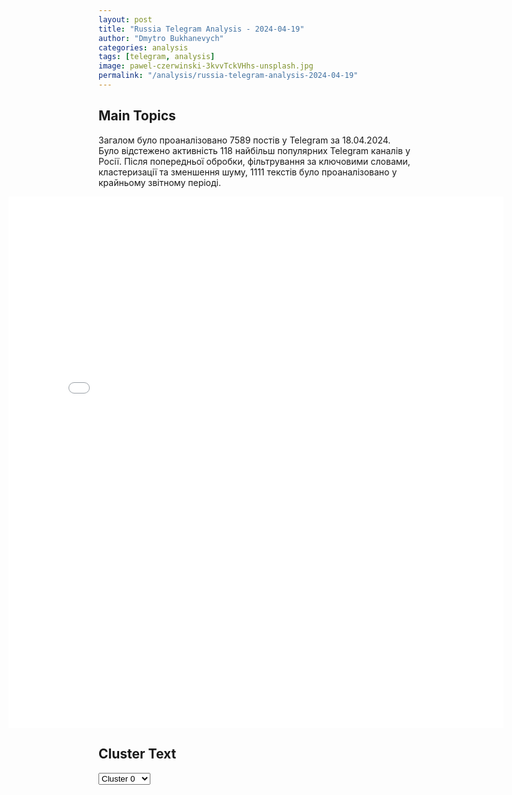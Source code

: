 ```yaml
---
layout: post
title: "Russia Telegram Analysis - 2024-04-19"
author: "Dmytro Bukhanevych"
categories: analysis
tags: [telegram, analysis]
image: pawel-czerwinski-3kvvTckVHhs-unsplash.jpg
permalink: "/analysis/russia-telegram-analysis-2024-04-19"
---
```


<style>
    /* Adjusting iframe-container styles */
    .wide-iframe-container {
        width: calc(100% + 30vw);  /* Extending the width */
        margin-left: -15vw;       /* Negative margin to push to the left */
        overflow: hidden;         /* In case the iframe content spills over */
    }

    .wide-iframe-container iframe {
        width: 100%;  /* Making the iframe take the full width of its container */
        border: none; /* Removing any borders from the iframe */
    }

    /* Toggle mechanism */
    .hidden {
        display: none;
    }
    
    .show-content-target:checked + .show-content {
        display: block;
    }
</style>

<h2>Main Topics</h2>
<p>Загалом було проаналізовано 7589 постів у Telegram за 18.04.2024. Було відстежено активність 118 найбільш популярних Telegram каналів у Росії. Після попередньої обробки, фільтрування за ключовими словами, кластеризації та зменшення шуму, 1111 текстів було проаналізовано у крайньому звітному періоді.</p>
<!-- Embedding Main Plotly Visualization -->
<div class="wide-iframe-container">
    <iframe src="{{site.baseurl}}/visualizations/2024-04-19/fig_topics_time.html" height="850"></iframe>
</div>


<h2>Cluster Text</h2>

<!-- Dropdown to select a cluster -->
<select id="clusterSelector" onchange="displayClusterText()">
<option value="0">Cluster 0</option><option value="1">Cluster 1</option><option value="2">Cluster 2</option><option value="3">Cluster 3</option><option value="4">Cluster 4</option><option value="5">Cluster 5</option><option value="6">Cluster 6</option><option value="7">Cluster 7</option><option value="8">Cluster 8</option><option value="9">Cluster 9</option><option value="10">Cluster 10</option><option value="11">Cluster 11</option><option value="12">Cluster 12</option><option value="13">Cluster 13</option><option value="14">Cluster 14</option>
</select>

<!-- Display area for the selected cluster's text -->
<div id="clusterTextDisplay" class="hidden"></div>

<script type="text/javascript">
    var clusterDetails = {"0": "<b>Total Posts:</b> 29<br><b>Date:</b> 2024-04-18 13:52:17+00:00<br><b>Author:</b> rt_russian<br><b>Link:</b> https://t.me/s/rt_russian/197845<br><b>Subscribers:</b> 922841<br><b>Text:</b> \u0422\u0435\u043a\u0441\u0442: \u0410\u0440\u0433\u0435\u043d\u0442\u0438\u043d\u0430 \u043f\u043e\u0434\u0430\u043b\u0430 \u0437\u0430\u044f\u0432\u043a\u0443 \u043d\u0430 \u043f\u0440\u0438\u0441\u043e\u0435\u0434\u0438\u043d\u0435\u043d\u0438\u0435 \u043a \u041d\u0410\u0422\u041e \u0432 \u043a\u0430\u0447\u0435\u0441\u0442\u0432\u0435 \u0433\u043b\u043e\u0431\u0430\u043b\u044c\u043d\u043e\u0433\u043e \u043f\u0430\u0440\u0442\u043d\u0451\u0440\u0430, \u0441\u043e\u043e\u0431\u0449\u0438\u043b \u0433\u043b\u0430\u0432\u0430 \u041c\u0438\u043d\u043e\u0431\u043e\u0440\u043e\u043d\u044b \u041b\u0443\u0438\u0441 \u041f\u0435\u0442\u0440\u0438.\ud83d\udfe9 RT \u043d\u0430 \u0440\u0443\u0441\u0441\u043a\u043e\u043c. \u041f\u043e\u0434\u043f\u0438\u0448\u0438\u0441\u044c", "1": "<b>Total Posts:</b> 43<br><b>Date:</b> 2024-04-18 14:19:22+00:00<br><b>Author:</b> wargonzo<br><b>Link:</b> https://t.me/s/wargonzo/19436<br><b>Subscribers:</b> 1072442<br><b>Text:</b> \u0422\u0435\u043a\u0441\u0442: \u042d\u0441\u0442\u043e\u043d\u0438\u044f \u0443\u0433\u0440\u043e\u0436\u0430\u0435\u0442 \u0443\u0434\u0430\u0440\u0430\u043c\u0438 \u043f\u043e \u0442\u0435\u0440\u0440\u0438\u0442\u043e\u0440\u0438\u0438 \u0420\u043e\u0441\u0441\u0438\u0438\u041f\u043e \u0437\u0430\u044f\u0432\u043b\u0435\u043d\u0438\u044e \u043a\u043e\u043c\u0430\u043d\u0434\u0443\u044e\u0449\u0435\u0433\u043e \u044d\u0441\u0442\u043e\u043d\u0441\u043a\u043e\u0439 \u0430\u0440\u043c\u0438\u0438: \u00ab\u0420\u043e\u0441\u0441\u0438\u044f \u0442\u043e\u0447\u043d\u043e \u0433\u043e\u0442\u043e\u0432\u0438\u0442\u0441\u044f \u043a \u0432\u043e\u0439\u043d\u0435\u00bb. \u042d\u0442\u043e\u0442 \u0432\u044b\u0432\u043e\u0434 \u043e\u043d \u0441\u0434\u0435\u043b\u0430\u043b \u044f\u043a\u043e\u0431\u044b \u0443\u0432\u0438\u0434\u0435\u0432 \u043f\u043b\u0430\u043d\u044b \u041d\u0410\u0422\u041e. \u0421\u0438\u043b\u044b \u0440\u0435\u0441\u043f\u0443\u0431\u043b\u0438\u043a\u0438 \u00ab\u0440\u0430\u0437\u043d\u0435\u0441\u0443\u0442 \u0438\u043d\u0444\u0440\u0430\u0441\u0442\u0440\u0443\u043a\u0442\u0443\u0440\u0443 \u0432 \u0418\u0432\u0430\u043d\u0433\u043e\u0440\u043e\u0434\u0435, \u041f\u0435\u0447\u043e\u0440\u0430\u0445 \u0438 \u0434\u0440\u0443\u0433\u0438\u0445 \u043c\u0435\u0441\u0442\u0430\u0445\u00bb.\u041a\u0430\u043a\u0438\u043c \u043e\u0431\u0440\u0430\u0437\u043e\u043c \u043d\u0430\u043f\u0430\u0434\u0435\u043d\u0438\u0435 \u0420\u043e\u0441\u0441\u0438\u0438 \u043e\u043a\u0430\u0437\u0430\u043b\u043e\u0441\u044c \u0432 \u043d\u0430\u0442\u043e\u0432\u0441\u043a\u0438\u0445 \u043f\u043b\u0430\u043d\u0430\u0445 \u043d\u0435 \u0443\u0442\u043e\u0447\u043d\u044f\u0435\u0442\u0441\u044f. \u041d\u0430 \u043f\u0440\u0438\u0431\u0430\u043b\u0442\u0438\u0439\u0441\u043a\u0438\u0435 \u0440\u0435\u0441\u043f\u0443\u0431\u043b\u0438\u043a\u0438 \u0432\u043e\u0437\u043b\u043e\u0436\u0435\u043d\u0430 \u043c\u0438\u0441\u0441\u0438\u044f \u0431\u044b\u0442\u044c \u043f\u043e\u0441\u0442\u043e\u044f\u043d\u043d\u044b\u043c \u0440\u0430\u0437\u0434\u0440\u0430\u0436\u0438\u0442\u0435\u043b\u0435\u043c \u0438 \u043f\u0440\u043e\u0432\u043e\u043a\u0430\u0442\u043e\u0440\u043e\u043c \u043d\u0430\u0448\u0435\u0439 \u0441\u0442\u0440\u0430\u043d\u044b. \u0414\u0438\u043f\u043b\u043e\u043c\u0430\u0442\u0438\u0447\u0435\u0441\u043a\u0438\u0435 \u0441\u043a\u0430\u043d\u0434\u0430\u043b\u044b, \u0440\u0435\u043f\u0440\u0435\u0441\u0441\u0438\u0438 \u043f\u0440\u043e\u0442\u0438\u0432 \u044d\u0442\u043d\u0438\u0447\u0435\u0441\u043a\u0438\u0445 \u0440\u0443\u0441\u0441\u043a\u0438\u0445, \u043f\u043e\u043c\u043e\u0449\u044c \u0443\u043a\u0440\u0430\u0438\u043d\u0441\u043a\u0438\u043c \u043d\u0435\u043e\u043d\u0430\u0446\u0438\u0441\u0442\u0430\u043c, \u043f\u043e\u0441\u0442\u043e\u044f\u043d\u043d\u043e\u0435 \u0433\u043b\u0443\u043c\u043b\u0435\u043d\u0438\u0435 \u0438 \u043a\u043b\u0435\u0432\u0435\u0442\u0430 \u0441\u0442\u0430\u043b\u0438 \u043e\u0441\u043d\u043e\u0432\u043e\u0439 \u043d\u0430\u0446\u0438\u043e\u043d\u0430\u043b\u044c\u043d\u043e\u0439 \u043f\u043e\u043b\u0438\u0442\u0438\u043a\u0438 \u0433\u043e\u0441\u0443\u0434\u0430\u0440\u0441\u0442\u0432, \u0438\u0437 \u043a\u043e\u0442\u043e\u0440\u044b\u0445 \u0437\u0430 \u0433\u043e\u0434\u044b \u043d\u0435\u0437\u0430\u0432\u0438\u0441\u0438\u043c\u043e\u0441\u0442\u0438 \u0441\u0431\u0435\u0436\u0430\u043b\u043e \u0431\u043e\u043b\u0435\u0435 \u043f\u043e\u043b\u043e\u0432\u0438\u043d\u044b \u043d\u0430\u0441\u0435\u043b\u0435\u043d\u0438\u044f.@wargonzo *\u043d\u0430\u0448 \u043f\u0440\u043e\u0435\u043a\u0442 \u0441\u0443\u0449\u0435\u0441\u0442\u0432\u0443\u0435\u0442 \u043d\u0430 \u0441\u0440\u0435\u0434\u0441\u0442\u0432\u0430 \u043f\u043e\u0434\u043f\u0438\u0441\u0447\u0438\u043a\u043e\u0432, \u043a\u0430\u0440\u0442\u0430 \u0434\u043b\u044f \u043f\u043e\u043c\u043e\u0449\u04384276 3801 4149 1378", "2": "<b>Total Posts:</b> 28<br><b>Date:</b> 2024-04-18 05:22:08+00:00<br><b>Author:</b> rt_russian<br><b>Link:</b> https://t.me/s/rt_russian/197797<br><b>Subscribers:</b> 922841<br><b>Text:</b> \u0422\u0435\u043a\u0441\u0442: \u0426\u0435\u043d\u0442\u0440\u043e\u0431\u0430\u043d\u043a \u0415\u0421 \u043e\u0441\u0443\u0434\u0438\u043b \u0438\u0434\u0435\u044e \u0421\u0428\u0410 \u043f\u0435\u0440\u0435\u0434\u0430\u0442\u044c \u0437\u0430\u043c\u043e\u0440\u043e\u0436\u0435\u043d\u043d\u044b\u0435 \u0440\u043e\u0441\u0441\u0438\u0439\u0441\u043a\u0438\u0435 \u0430\u043a\u0442\u0438\u0432\u044b \u0412\u0421\u0423, \u043f\u0438\u0448\u0435\u0442 Financial Times.\u041f\u0440\u0435\u0437\u0438\u0434\u0435\u043d\u0442 \u043e\u0440\u0433\u0430\u043d\u0438\u0437\u0430\u0446\u0438\u0438 \u041a\u0440\u0438\u0441\u0442\u0438\u043d \u041b\u0430\u0433\u0430\u0440\u0434 \u043f\u0440\u0435\u0434\u0443\u043f\u0440\u0435\u0434\u0438\u043b\u0430: \u044d\u0442\u0438 \u0434\u0435\u0439\u0441\u0442\u0432\u0438\u044f \u043c\u043e\u0433\u0443\u0442 \u043d\u0430\u0440\u0443\u0448\u0438\u0442\u044c \u043c\u0435\u0436\u0434\u0443\u043d\u0430\u0440\u043e\u0434\u043d\u044b\u0439 \u043f\u0440\u0430\u0432\u043e\u0432\u043e\u0439 \u043f\u043e\u0440\u044f\u0434\u043e\u043a, \u0430 \u0421\u0428\u0410 \u0445\u043e\u0442\u0435\u043b\u043e\u0441\u044c \u0431\u044b, \u0447\u0442\u043e\u0431\u044b \u0420\u043e\u0441\u0441\u0438\u044f \u0435\u0433\u043e \u0443\u0432\u0430\u0436\u0430\u043b\u0430.\u0420\u0430\u043d\u0435\u0435 \u041f\u0430\u0440\u043b\u0430\u043c\u0435\u043d\u0442\u0441\u043a\u0430\u044f \u0430\u0441\u0441\u0430\u043c\u0431\u043b\u0435\u044f \u0421\u043e\u0432\u0435\u0442\u0430 \u0415\u0432\u0440\u043e\u043f\u044b \u0435\u0434\u0438\u043d\u043e\u0433\u043b\u0430\u0441\u043d\u043e \u043f\u0440\u0438\u043d\u044f\u043b\u0430 \u0440\u0435\u0437\u043e\u043b\u044e\u0446\u0438\u044e \u043e \u043f\u0435\u0440\u0435\u0432\u043e\u0434\u0435 \u0437\u0430\u043c\u043e\u0440\u043e\u0436\u0435\u043d\u043d\u044b\u0445 \u0440\u043e\u0441\u0441\u0438\u0439\u0441\u043a\u0438\u0445 \u0430\u043a\u0442\u0438\u0432\u043e\u0432 \u0432 \u0444\u043e\u043d\u0434 \u0432\u043e\u0441\u0441\u0442\u0430\u043d\u043e\u0432\u043b\u0435\u043d\u0438\u044f \u0423\u043a\u0440\u0430\u0438\u043d\u044b.\ud83d\udfe9 RT \u043d\u0430 \u0440\u0443\u0441\u0441\u043a\u043e\u043c. \u041f\u043e\u0434\u043f\u0438\u0448\u0438\u0441\u044c", "3": "<b>Total Posts:</b> 54<br><b>Date:</b> 2024-04-18 05:12:59+00:00<br><b>Author:</b> ostashkonews<br><b>Link:</b> https://t.me/s/OstashkoNews/130880<br><b>Subscribers:</b> 384919<br><b>Text:</b> \u0422\u0435\u043a\u0441\u0442: \ud83d\udc54 \u0411\u0430\u0439\u0434\u0435\u043d \u0437\u0430\u043f\u0440\u0435\u0442\u0438\u043b \u0418\u0437\u0440\u0430\u0438\u043b\u044e \u0430\u0442\u0430\u043a\u043e\u0432\u0430\u0442\u044c \u0418\u0437\u0440\u0430\u0438\u043b\u044c\ud83d\udcdd \u00ab\u042f \u044f\u0441\u043d\u043e \u0434\u0430\u043b \u043f\u043e\u043d\u044f\u0442\u044c \u0438\u0437\u0440\u0430\u0438\u043b\u044c\u0442\u044f\u043d\u0430\u043c \u2013 \u043d\u0435 \u043d\u0430\u0441\u0442\u0443\u043f\u0430\u0439\u0442\u0435 \u043d\u0430 \u0425\u0430\u0439\u0444\u0443\u00bb, \u2013 \u0441\u043a\u0430\u0437\u0430\u043b \u0430\u043c\u0435\u0440\u0438\u043a\u0430\u043d\u0441\u043a\u0438\u0439 \u043f\u0440\u0435\u0437\u0438\u0434\u0435\u043d\u0442.\ud83c\uddf7\ud83c\uddfa \u041d\u0430 \u0432\u044b\u0441\u0442\u0443\u043f\u043b\u0435\u043d\u0438\u0435 \u0411\u0430\u0439\u0434\u0435\u043d\u0430 \u043e\u0442\u0440\u0435\u0430\u0433\u0438\u0440\u043e\u0432\u0430\u043b\u0438 \u0432 \u0440\u043e\u0441\u0441\u0438\u0439\u0441\u043a\u043e\u043c \u041c\u0418\u0414.\ud83d\udcdd \u00ab\u0415\u043c\u0443 \u043e\u0441\u0442\u0430\u043b\u043e\u0441\u044c \u0442\u043e\u043b\u044c\u043a\u043e \u0441\u0430\u043c\u043e\u043c\u0443 \u0441\u0435\u0431\u0435 \u0437\u0430\u043f\u0440\u0435\u0442\u0438\u0442\u044c \u0432 \u0432\u044b\u0431\u043e\u0440\u0430\u0445 \u0443\u0447\u0430\u0441\u0442\u0432\u043e\u0432\u0430\u0442\u044c. \u0411\u044b\u043b\u043e \u0431\u044b \u0441\u043c\u0435\u0448\u043d\u043e, \u0435\u0441\u043b\u0438 \u0431\u044b \u044d\u0442\u043e\u0442 \u0447\u0435\u043b\u043e\u0432\u0435\u043a \u043d\u0435 \u043d\u0430\u043f\u0440\u0430\u0432\u043b\u044f\u043b  \u043c\u0438\u043b\u043b\u0438\u0430\u0440\u0434\u044b \u0434\u043e\u043b\u043b\u0430\u0440\u043e\u0432  \u0438 \u043a\u043e\u043b\u043e\u0441\u0441\u0430\u043b\u044c\u043d\u044b\u0435 \u043e\u0431\u044a\u0435\u043c\u044b \u0432\u043e\u043e\u0440\u0443\u0436\u0435\u043d\u0438\u0439 \u043d\u0430 \u0432\u043e\u0439\u043d\u044b \u043f\u043e \u0432\u0441\u0435\u043c\u0443 \u043c\u0438\u0440\u0443\u00bb, \u2013 \u043d\u0430\u043f\u0438\u0441\u0430\u043b\u0430 \u043e\u0444\u0438\u0446\u0438\u0430\u043b\u044c\u043d\u044b\u0439 \u043f\u0440\u0435\u0434\u0441\u0442\u0430\u0432\u0438\u0442\u0435\u043b\u044c \u041c\u0418\u0414 \u0420\u0424 \u041c\u0430\u0440\u0438\u044f \u0417\u0430\u0445\u0430\u0440\u043e\u0432\u0430 \u0432 \u0442\u0433-\u043a\u0430\u043d\u0430\u043b\u0435.\u041e\u0441\u0442\u0430\u0448\u043a\u043e! \u0412\u0430\u0436\u043d\u043e\u0435 - \u043f\u043e\u0434\u043f\u0438\u0448\u0438\u0441\u044c", "4": "<b>Total Posts:</b> 306<br><b>Date:</b> 2024-04-18 19:16:31+00:00<br><b>Author:</b> ukraina_ru<br><b>Link:</b> https://t.me/s/ukraina_ru/196913<br><b>Subscribers:</b> 406753<br><b>Text:</b> \u0422\u0435\u043a\u0441\u0442: \ud83c\uddf7\ud83c\uddfa \u0422\u0438\u0445\u0438\u0435 \u043f\u043e\u0434\u0432\u0438\u0433\u0438 \u0421\u0435\u0433\u043e\u0434\u043d\u044f \u043e\u0447\u0435\u043d\u044c \u0431\u0443\u0434\u043d\u0438\u0447\u043d\u043e, \u043a\u0430\u043a-\u0442\u043e \u0432 \u0440\u0430\u0431\u043e\u0447\u0435\u043c \u043f\u043e\u0440\u044f\u0434\u043a\u0435 \u043f\u0440\u043e\u0448\u043b\u0430 \u0438\u043d\u0444\u043e\u0440\u043c\u0430\u0446\u0438\u044f \u043e \u0442\u043e\u043c, \u0447\u0442\u043e \u0447\u0430\u0441\u0442\u0438 \u041f\u0412\u041e \u0410\u0440\u043c\u0438\u0438 \u0420\u043e\u0441\u0441\u0438\u0438 \u043e\u0442\u0440\u0430\u0437\u0438\u043b\u0438 \u043a\u043e\u043c\u0431\u0438\u043d\u0438\u0440\u043e\u0432\u0430\u043d\u043d\u044b\u0439 \u0443\u0434\u0430\u0440 \u043f\u043e \u0411\u0435\u043b\u0433\u043e\u0440\u043e\u0434\u0443, \u043f\u0438\u0448\u0435\u0442 \u0415\u0432\u0433\u0435\u043d\u0438\u0439 \u041f\u043e\u0434\u0434\u0443\u0431\u043d\u044b\u0439.\"\u041f\u0440\u043e\u0442\u0438\u0432\u043d\u0438\u043a \u0434\u0432\u0430\u0436\u0434\u044b \u0430\u0442\u0430\u043a\u043e\u0432\u0430\u043b \u0430\u0434\u043c\u0438\u043d\u0438\u0441\u0442\u0440\u0430\u0442\u0438\u0432\u043d\u044b\u0439 \u0446\u0435\u043d\u0442\u0440 \u0411\u0435\u043b\u043e\u0433\u043e\u0440\u044c\u044f. \u0410\u0442\u0430\u043a\u0430 \u0431\u044b\u043b\u0430 \u043a\u043e\u043c\u0431\u0438\u043d\u0438\u0440\u043e\u0432\u0430\u043d\u043d\u043e\u0439 \u0441 \u043f\u0440\u0438\u043c\u0435\u043d\u0435\u043d\u0438\u0435\u043c \u041e\u0422\u041a\u0420, \u0440\u0435\u0430\u043a\u0442\u0438\u0432\u043d\u044b\u0445 \u0441\u0438\u0441\u0442\u0435\u043c \u0437\u0430\u043b\u043f\u043e\u0432\u043e\u0433\u043e \u043e\u0433\u043d\u044f, \u0431\u0435\u0441\u043f\u0438\u043b\u043e\u0442\u043d\u043e\u0439 \u0430\u0432\u0438\u0430\u0446\u0438\u0438 \u0438 \u043c\u0430\u043b\u043e\u0440\u0430\u0437\u043c\u0435\u0440\u043d\u044b\u0445 \u0432\u043e\u0437\u0434\u0443\u0448\u043d\u044b\u0445 \u0448\u0430\u0440\u043e\u0432, \u043d\u0435\u0441\u0443\u0449\u0438\u0445 \u0432\u0437\u0440\u044b\u0432\u0447\u0430\u0442\u043a\u0443. \u0420\u0430\u0441\u0447\u0451\u0442\u044b \u041f\u0412\u041e \u0443\u043d\u0438\u0447\u0442\u043e\u0436\u0438\u043b\u0438 \u0432\u0441\u0435 \u0446\u0435\u043b\u0438 \u043d\u0430 \u043f\u043e\u0434\u043b\u0451\u0442\u0435 \u043a \u0411\u0435\u043b\u0433\u043e\u0440\u043e\u0434\u0443, \u0430 \u0438\u043c\u0435\u043d\u043d\u043e: \u0434\u0432\u0435 \u0440\u0430\u043a\u0435\u0442\u044b \"\u0422\u043e\u0447\u043a\u0430-\u0423\", 19 \u0441\u043d\u0430\u0440\u044f\u0434\u043e\u0432 \u0420\u0421\u0417\u041e \u00ab\u0412\u0430\u043c\u043f\u0438\u0440\u00bb \u0447\u0435\u0448\u0441\u043a\u043e\u0433\u043e \u043f\u0440\u043e\u0438\u0437\u0432\u043e\u0434\u0441\u0442\u0432\u0430, 16 \u0411\u041f\u041b\u0410 \u0438 2 \u043c\u0430\u043b\u043e\u0440\u0430\u0437\u043c\u0435\u0440\u043d\u044b\u0445 \u0432\u043e\u0437\u0434\u0443\u0448\u043d\u044b\u0445 \u0448\u0430\u0440\u0430. \u0412\u043e\u0442 \u0432\u0441\u0435 \u044d\u0442\u0438 \u0446\u0438\u0444\u0440\u044b \u043c\u043e\u0436\u043d\u043e \u043f\u0435\u0440\u0435\u0432\u0435\u0441\u0442\u0438 \u0441 \u0431\u044e\u0440\u043e\u043a\u0440\u0430\u0442\u0438\u0447\u0435\u0441\u043a\u043e\u0433\u043e \u043d\u0430 \u0447\u0435\u043b\u043e\u0432\u0435\u0447\u0435\u0441\u043a\u0438\u0439 \u044f\u0437\u044b\u043a \u043e\u0434\u043d\u043e\u0439 \u0444\u0440\u0430\u0437\u043e\u0439: \u0431\u043e\u0439\u0446\u044b \u0438 \u043a\u043e\u043c\u0430\u043d\u0434\u0438\u0440\u044b \u0440\u0430\u0441\u0447\u0435\u0442\u043e\u0432 \u041f\u0412\u041e \u0441\u043f\u0430\u0441\u043b\u0438 \u043c\u043d\u043e\u0433\u043e \u043b\u044e\u0434\u0435\u0439. \u041e\u0447\u0435\u043d\u044c \u043c\u043d\u043e\u0433\u043e. \u0421\u0431\u0438\u0442\u044b\u0435 \u0431\u043e\u0435\u043f\u0440\u0438\u043f\u0430\u0441\u044b \u043c\u043e\u0433\u043b\u0438 \u043d\u0430\u0434\u0435\u043b\u0430\u0442\u044c \u0441\u0442\u043e\u043b\u044c\u043a\u043e \u0433\u043e\u0440\u044f, \u0447\u0442\u043e \u0438 \u043f\u0440\u0435\u0434\u0441\u0442\u0430\u0432\u0438\u0442\u044c \u0441\u0442\u0440\u0430\u0448\u043d\u043e. \u0410 \u043c\u044b \u0438 \u044f \u0432 \u0447\u0430\u0441\u0442\u043d\u043e\u0441\u0442\u0438, \u043a\u0430\u043a-\u0442\u043e \u0431\u0443\u0434\u043d\u0438\u0447\u043d\u043e, \u0441\u0443\u0445\u043e \u043e\u0431 \u044d\u0442\u043e\u043c, \u043c\u043e\u043b, \u0441\u0431\u0438\u043b\u0438 \u0438 \u0441\u0431\u0438\u043b\u0438. \u0422\u0438\u0445\u0438\u0435 \u043f\u043e\u0434\u0432\u0438\u0433\u0438 \u043f\u0440\u043e\u0438\u0441\u0445\u043e\u0434\u044f\u0442 \u043d\u0430 \u0444\u0440\u043e\u043d\u0442\u0435 \u043a\u0430\u0436\u0434\u044b\u0439 \u0434\u0435\u043d\u044c \u0438 \u043d\u0435\u043b\u044c\u0437\u044f \u0438\u0445 \u043f\u0440\u0435\u0432\u0440\u0430\u0449\u0430\u0442\u044c \u0432 \u0440\u0443\u0442\u0438\u043d\u0443. \u0410 \u043e\u0441\u043e\u0431\u0435\u043d\u043d\u043e \u0442\u0435 \u043f\u043e\u0434\u0432\u0438\u0433\u0438, \u043a\u043e\u0442\u043e\u0440\u044b\u0435 \u0441\u043f\u0430\u0441\u0430\u044e\u0442 \u0436\u0438\u0437\u043d\u0438 \u0436\u0435\u043d\u0449\u0438\u043d \u0438 \u0434\u0435\u0442\u0435\u0439. \u041c\u043e\u0438 \u0437\u0435\u043c\u043b\u044f\u043a\u0438, \u043a\u0442\u043e \u0432\u0435\u0440\u0443\u044e\u0449\u0438\u0439, \u043d\u0435 \u043f\u043e\u043b\u0435\u043d\u0438\u0442\u0435\u0441\u044c, \u0441\u0445\u043e\u0434\u0438\u0442\u0435 \u0432 \u0445\u0440\u0430\u043c, \u043f\u043e\u043c\u043e\u043b\u0438\u0442\u044c\u0441\u044f \u0437\u0430 \u0432\u043e\u0438\u043d\u043e\u0432, \u043a\u043e\u0442\u043e\u0440\u044b\u0435 \u0432\u0430\u0441 \u0437\u0430\u0449\u0438\u0449\u0430\u044e\u0442, \u043a\u0440\u0443\u0433\u043b\u043e\u0441\u0443\u0442\u043e\u0447\u043d\u043e \u0438 \u0431\u0435\u0437 \u043f\u0435\u0440\u0435\u0440\u044b\u0432\u043e\u0432 \u043d\u0430 \u043f\u043b\u043e\u0445\u043e\u0435 \u043d\u0430\u0441\u0442\u0440\u043e\u0435\u043d\u0438\u0435. \u0412 \u0441\u0438\u0442\u0443\u0430\u0446\u0438\u0438, \u043a\u043e\u0433\u0434\u0430 \u0432\u043e\u0439\u043d\u0430 \u0431\u044b\u043b\u0430 \u043d\u0435\u0438\u0437\u0431\u0435\u0436\u043d\u043e\u0439, \u043a\u043e\u0433\u0434\u0430 \u043f\u0440\u043e\u0442\u0438\u0432\u043d\u0438\u043a, \u0438 \u044f \u0441\u0435\u0439\u0447\u0430\u0441 \u043d\u0435 \u0442\u043e\u043b\u044c\u043a\u043e \u0438 \u043d\u0435 \u0441\u0442\u043e\u043b\u044c\u043a\u043e \u043e \u043a\u0438\u0435\u0432\u0441\u043a\u0438\u0445 \u0431\u043e\u0435\u0432\u0438\u043a\u0430\u0445, \u0430 \u043e\u0431\u043e \u0432\u0441\u0435\u043c \u0417\u0430\u043f\u0430\u0434\u0435, \u043f\u043b\u0430\u043d\u0438\u0440\u043e\u0432\u0430\u043b \u043d\u0430\u0441 \u0438\u0437\u0432\u0435\u0441\u0442\u0438, \u0433\u043e\u0442\u043e\u0432\u0438\u043b \u0438\u0437 \u0423\u043a\u0440\u0430\u0438\u043d\u044b \u043f\u043b\u0430\u0446\u0434\u0430\u0440\u043c \u0434\u043b\u044f \u0430\u0442\u0430\u043a \u043d\u0430 \u0420\u043e\u0441\u0441\u0438\u044e, \u043d\u0443\u0436\u043d\u043e \u0446\u0435\u043d\u0438\u0442\u044c, \u043e\u0447\u0435\u043d\u044c \u0446\u0435\u043d\u0438\u0442\u044c \u0440\u0430\u0442\u043d\u044b\u0439 \u0442\u0440\u0443\u0434. \u0421\u0438\u0441\u0442\u0435\u043c\u043d\u044b\u0439, \u0441\u043e\u0441\u0440\u0435\u0434\u043e\u0442\u043e\u0447\u0435\u043d\u043d\u044b\u0439, \u0436\u0435\u0440\u0442\u0432\u0435\u043d\u043d\u044b\u0439. \u0412\u043e\u0442 \u0435\u0449\u0435 \u0438\u0437 \u00ab\u0431\u0443\u0434\u043d\u0438\u0447\u043d\u043e\u0433\u043e\u00bb. \u041d\u0430 \u0432\u0438\u0434\u0435\u043e \u0432 \u041b\u0438\u043f\u0446\u0430\u0445 \u0440\u043e\u0441\u0441\u0438\u0439\u0441\u043a\u0438\u0435 \u043b\u0435\u0442\u0447\u0438\u043a\u0438 \u0424\u0410\u0411\u0430\u043c\u0438 \u043d\u0430\u043a\u0440\u044b\u043b\u0438 \u0441\u043a\u043b\u0430\u0434 \u0431\u043e\u0435\u043f\u0440\u0438\u043f\u0430\u0441\u043e\u0432 \u043f\u0440\u043e\u0442\u0438\u0432\u043d\u0438\u043a\u0430. \u0410 \u0441\u043a\u043e\u043b\u044c\u043a\u043e \u0438\u0437 \u044d\u0442\u0438\u0445 \u0431\u043e\u0435\u043f\u0440\u0438\u043f\u0430\u0441\u043e\u0432 \u043f\u043e \u0437\u0430\u043c\u044b\u0441\u043b\u0443 \u0432\u0440\u0430\u0433\u0430 \u0434\u043e\u043b\u0436\u043d\u044b \u0431\u044b\u043b\u0438 \u0440\u0430\u0437\u043e\u0440\u0432\u0430\u0442\u044c\u0441\u044f \u0432 \u0411\u0435\u043b\u0433\u043e\u0440\u043e\u0434\u0435, \u0413\u0440\u0430\u0439\u0432\u043e\u0440\u043e\u043d\u0435, \u0428\u0435\u0431\u0435\u043a\u0438\u043d\u043e?\u0411\u0443\u0434\u043d\u0438 \u0432\u043e\u0439\u043d\u044b \u0441\u0438\u043b\u044c\u043d\u043e \u043e\u0442\u043b\u0438\u0447\u0430\u044e\u0442\u0441\u044f \u043e\u0442 \u043b\u044e\u0431\u044b\u0445 \u0434\u0440\u0443\u0433\u0438\u0445 \u0431\u0443\u0434\u043d\u0435\u0439\".", "5": "<b>Total Posts:</b> 20<br><b>Date:</b> 2024-04-18 15:59:28+00:00<br><b>Author:</b> slavaded1337<br><b>Link:</b> https://t.me/s/slavaded1337/47190<br><b>Subscribers:</b> 493493<br><b>Text:</b> \u0422\u0435\u043a\u0441\u0442: \u041f\u0430\u0440\u0442\u043d\u0451\u0440\u044b \u043f\u043e \u041d\u0410\u0422\u041e \u043c\u043e\u0433\u0443\u0442 \u043f\u043e\u0441\u0442\u0430\u0432\u0438\u0442\u044c \u0423\u043a\u0440\u0430\u0438\u043d\u0435 \u0448\u0435\u0441\u0442\u044c \u0441\u0438\u0441\u0442\u0435\u043c Patriot \u2014 \u043a\u0430\u043d\u0446\u043b\u0435\u0440 \u0424\u0420\u0413 \u0428\u043e\u043b\u044c\u0446", "6": "<b>Total Posts:</b> 109<br><b>Date:</b> 2024-04-18 08:18:19+00:00<br><b>Author:</b> nevzorovtv<br><b>Link:</b> https://t.me/s/nevzorovtv/16342<br><b>Subscribers:</b> 1095014<br><b>Text:</b> \u0422\u0435\u043a\u0441\u0442: \u0423\u0434\u0438\u0432\u0438\u0442\u0435\u043b\u044c\u043d\u043e \u0433\u0440\u0430\u043c\u043e\u0442\u043d\u043e\u0435 \u043e\u0431\u0440\u0430\u0449\u0435\u043d\u0438\u0435 \u00ab\u0432 \u0434\u0443\u0445\u0435 \u0432\u0440\u0435\u043c\u0435\u043d\u0438\u00bb \u0437\u0430\u043f\u0438\u0441\u0430\u043b\u0438 \u0436\u0438\u043b\u044c\u0446\u044b  \u0430\u0432\u0430\u0440\u0438\u0439\u043d\u043e\u0433\u043e \u0434\u043e\u043c\u0430  \u043a \u043f\u0443\u0442\u0438\u043d\u0443.\u041e\u043d\u0438 \u043e\u0431\u0432\u0438\u043d\u044f\u044e\u0442  \u0433\u0443\u0431\u0435\u0440\u043d\u0430\u0442\u043e\u0440\u0430 \u0421\u0442\u0430\u0432\u0440\u043e\u043f\u043e\u043b\u044c\u044f \u0432 \u0440\u0430\u0431\u043e\u0442\u0435 \u043d\u0430 \u0423\u043a\u0440\u0430\u0438\u043d\u0443, \u041d\u0410\u0422\u041e \u0438 \u0432\u043d\u0443\u0442\u0440\u0435\u043d\u043d\u0438\u0445 \u0432\u0440\u0430\u0433\u043e\u0432- \u0438\u043d\u043e\u0430\u0433\u0435\u043d\u0442\u043e\u0432 \u00ab\u043f\u043e \u0443\u043a\u0430\u0437\u0430\u043d\u0438\u044e \u0440\u0443\u043a\u043e\u0432\u043e\u0434\u0441\u0442\u0432\u0430 \u0437\u0430\u0440\u0443\u0431\u0435\u0436\u043d\u044b\u0445 \u0430\u043d\u0442\u0438\u0440\u043e\u0441\u0441\u0438\u0439\u0441\u043a\u0438\u0445 \u0446\u0435\u043d\u0442\u0440\u043e\u0432 \u0432 \u0438\u043d\u0442\u0435\u0440\u0435\u0441\u0430\u0445 \u0441\u043f\u0435\u0446\u0441\u043b\u0443\u0436\u0431 \u0423\u043a\u0440\u0430\u0438\u043d\u044b \u0438 \u0441\u0442\u0440\u0430\u043d \u041d\u0410\u0422\u041e.\u00bb\u041a\u0430\u043a \u0432\u0438\u0434\u0438\u043c, \u0438\u0441\u043f\u043e\u043b\u044c\u0437\u043e\u0432\u0430\u043d\u044b \u0432\u0441\u0435 \u043e\u0441\u043d\u043e\u0432\u043d\u044b\u0435 \u043a\u0440\u0435\u043c\u043b\u0435\u0432\u0441\u043a\u0438\u0435 \u043d\u0430\u0440\u0440\u0430\u0442\u0438\u0432\u044b. \u0414\u043b\u044f \u0443\u0441\u0438\u043b\u0435\u043d\u0438\u044f \u044d\u0444\u0444\u0435\u043a\u0442\u0430 -  \u0434\u0435\u0442\u0438, \u043f\u043e\u0440\u0442\u0440\u0435\u0442 \u0438\u0445 \u043f\u0440\u0435\u0437\u0438\u0434\u0435\u043d\u0442\u0430 \u0432\u0440\u0435\u043c\u0435\u043d \u043f\u0435\u0440\u0432\u043e\u0433\u043e \u0441\u0440\u043e\u043a\u0430 (\u043a\u043e\u0433\u0434\u0430 \u043f\u0443\u0442\u0438\u043d \u0435\u0449\u0435 \u0431\u044b\u043b \u0430\u0434\u0435\u043a\u0432\u0430\u0442\u043d\u044b\u043c) \u0438 \u0438\u043a\u043e\u043d\u0430 \u041d\u0438\u043a\u043e\u043b\u0430\u044f \u0427\u0443\u0434\u043e\u0442\u0432\u043e\u0440\u0446\u0430.@nevzorovalidia@nevzorovtv", "7": "<b>Total Posts:</b> 60<br><b>Date:</b> 2024-04-18 05:24:57+00:00<br><b>Author:</b> vysokygovorit<br><b>Link:</b> https://t.me/s/vysokygovorit/15464<br><b>Subscribers:</b> 592149<br><b>Text:</b> \u0422\u0435\u043a\u0441\u0442: \u0421\u0435\u043c\u0438\u0433\u0438\u043d \u043e\u0431\u0438\u0434\u0435\u043b\u0441\u044f. \u0418\u043d\u0442\u0435\u0440\u0432\u044c\u044e \u043d\u0430 \u0441\u0430\u0439\u0442\u0435 \u0413\u043e\u0441\u0434\u0443\u043c\u044b:  - \u041f\u0440\u0438 \u044d\u0442\u043e\u043c \u043d\u0430\u0445\u043e\u0434\u044f\u0442\u0441\u044f \u043b\u044e\u0434\u0438, \u043a\u043e\u0442\u043e\u0440\u044b\u0435 \u0432\u0430\u0441 \u0437\u0430 \u0432\u043e\u0442 \u044d\u0442\u043e\u0442 \u0432\u043e\u0442 \u0437\u0430\u043a\u043e\u043d \u043e\u0447\u0435\u043d\u044c \u0441\u0438\u043b\u044c\u043d\u043e \u043a\u0440\u0438\u0442\u0438\u043a\u0443\u044e\u0442. \u0414\u043e\u043f\u0443\u0441\u0442\u0438\u043c, \u0421\u0435\u0440\u0433\u0435\u0439 \u041a\u043e\u043b\u044f\u0441\u043d\u0438\u043a\u043e\u0432 \u043d\u0430\u0437\u044b\u0432\u0430\u0435\u0442 \u0432\u0430\u0441 \u0433\u043b\u0430\u0432\u043d\u044b\u043c \u043b\u043e\u0431\u0431\u0438\u0441\u0442\u043e\u043c, \u0433\u043b\u0430\u0432\u043d\u044b\u043c \u0443\u0431\u043b\u0430\u0436\u0430\u0442\u0435\u043b\u0435\u043c \u0434\u0438\u0430\u0441\u043f\u043e\u0440. \u0410 \u0432\u0430\u0448 \u043a\u043e\u043b\u043b\u0435\u0433\u0430 \u041c\u0438\u0445\u0430\u0438\u043b \u041c\u0430\u0442\u0432\u0435\u0435\u0432 \u0442\u043e\u0436\u0435 \u043f\u043e\u0434\u0447\u0435\u0440\u043a\u0438\u0432\u0430\u0435\u0442, \u0447\u0442\u043e \u0432\u043d\u0435\u0441\u0435\u043d \u0437\u0430\u043a\u043e\u043d\u043e\u043f\u0440\u043e\u0435\u043a\u0442 \u0433\u0440\u0443\u043f\u043f\u043e\u0439 \u0434\u0435\u043f\u0443\u0442\u0430\u0442\u043e\u0432 \u0432\u043e \u0433\u043b\u0430\u0432\u0435 \u0441 \u0421\u0435\u043c\u0438\u0433\u0438\u043d\u044b\u043c \u0438 \u0413\u0435\u043b\u044c\u043c\u0443\u0442\u0434\u0438\u043d\u043e\u0432\u044b\u043c \u0435\u0449\u0435 \u0434\u043e \u00ab\u041a\u0440\u043e\u043a\u0443\u0441\u0430\u00bb \u0432 \u0444\u0435\u0432\u0440\u0430\u043b\u0435, \u043a\u043e\u0442\u043e\u0440\u044b\u0439 \u0432\u0432\u043e\u0434\u0438\u0442 \u0432\u043e\u0437\u043c\u043e\u0436\u043d\u043e\u0441\u0442\u044c \u0441\u043e\u0437\u0434\u0430\u043d\u0438\u044f \u043f\u0440\u0438 \u0440\u0435\u0433\u0438\u043e\u043d\u0430\u043b\u044c\u043d\u044b\u0445 \u0438 \u043c\u0435\u0441\u0442\u043d\u044b\u0445 \u043e\u0440\u0433\u0430\u043d\u0430\u0445 \u0438\u0441\u043f\u043e\u043b\u043d\u0438\u0442\u0435\u043b\u044c\u043d\u043e\u0439 \u0432\u043b\u0430\u0441\u0442\u0438 \u0441\u043e\u0432\u0435\u0449\u0430\u0442\u0435\u043b\u044c\u043d\u043e-\u043a\u043e\u043d\u0441\u0443\u043b\u044c\u0442\u0430\u0442\u0438\u0432\u043d\u044b\u0445 \u043e\u0440\u0433\u0430\u043d\u043e\u0432 \u0434\u0438\u0430\u0441\u043f\u043e\u0440. \u0422\u043e \u0435\u0441\u0442\u044c \u0434\u0438\u0430\u0441\u043f\u043e\u0440\u044b \u043e\u0442\u043a\u0440\u044b\u0442\u043e \u0443\u0436\u0435 \u0445\u043e\u0442\u044f\u0442 \u0432\u043b\u0438\u044f\u0442\u044c \u043d\u0430 \u0432\u043b\u0430\u0441\u0442\u044c \u0438 \u043f\u0440\u0438\u043d\u044f\u0442\u0438\u0435 \u0440\u0435\u0448\u0435\u043d\u0438\u0439 \u2014 \u043f\u043e \u043c\u043d\u0435\u043d\u0438\u044e \u041a\u043e\u043b\u044f\u0441\u043d\u0438\u043a\u043e\u0432\u0430 \u0438 \u041c\u0430\u0442\u0432\u0435\u0435\u0432\u0430.-\u00a0 \u041f\u0440\u0435\u0437\u0438\u0434\u0435\u043d\u0442 \u043f\u0440\u043e \u0442\u0430\u043a\u0438\u0445 \u043b\u044e\u0434\u0435\u0439 \u0441\u043a\u0430\u0437\u0430\u043b: \u044d\u0442\u043e \u043f\u0440\u0435\u0434\u0430\u0442\u0435\u043b\u0438 \u0441\u0442\u0440\u0430\u043d\u044b. \u041e\u043d \u0441\u043a\u0430\u0437\u0430\u043b \u043a\u043e\u043d\u043a\u0440\u0435\u0442\u043d\u043e, \u0447\u0442\u043e \u0442\u043e\u0442, \u043a\u0442\u043e \u043f\u044b\u0442\u0430\u0435\u0442\u0441\u044f \u0440\u0430\u0437\u0436\u0438\u0433\u0430\u0442\u044c \u043e\u043f\u0440\u0435\u0434\u0435\u043b\u0435\u043d\u043d\u0443\u044e \u043c\u0435\u0436\u0440\u0435\u0433\u0438\u043e\u043d\u0430\u043b\u044c\u043d\u0443\u044e \u0438 \u043c\u0435\u0436\u043d\u0430\u0446\u0438\u043e\u043d\u0430\u043b\u044c\u043d\u0443\u044e \u0440\u043e\u0437\u043d\u044c, \u0438 \u043c\u0435\u0436\u043a\u043e\u043d\u0444\u0435\u0441\u0441\u0438\u043e\u043d\u0430\u043b\u044c\u043d\u0443\u044e \u0442\u043e\u0436\u0435, \u044d\u0442\u043e \u043f\u0440\u0435\u0434\u0430\u0442\u0435\u043b\u0438 \u0441\u0442\u0440\u0430\u043d\u044b. \u041f\u0435\u0440\u0432\u043e\u0435. \u042d\u0442\u043e \u043b\u044e\u0434\u0438 \u043b\u0438\u0431\u043e \u043d\u0435 \u0447\u0438\u0442\u0430\u043b\u0438 \u0442\u043e, \u0447\u0442\u043e \u0442\u0430\u043c \u043d\u0430\u043f\u0438\u0441\u0430\u043d\u043e, \u043b\u0438\u0431\u043e \u0441\u043e\u0437\u043d\u0430\u0442\u0435\u043b\u044c\u043d\u043e \u0438\u0437\u0432\u0440\u0430\u0449\u0430\u044e\u0442 \u044d\u0442\u043e. \u0415\u0441\u043b\u0438 \u0438 \u0432 \u043f\u0435\u0440\u0432\u043e\u043c, \u0438 \u0432\u043e \u0432\u0442\u043e\u0440\u043e\u043c \u0441\u043b\u0443\u0447\u0430\u0435 \u043e\u043d\u0438 \u0432 \u043b\u044e\u0431\u043e\u043c \u0441\u043b\u0443\u0447\u0430\u0435 \u0438\u0437\u0432\u0440\u0430\u0449\u0430\u044e\u0442 \u0442\u0435\u043a\u0441\u0442 \u0438 \u0440\u0430\u0437\u0433\u043e\u043d\u044f\u044e\u0442 \u043f\u043e \u0438\u043d\u0442\u0435\u0440\u043d\u0435\u0442\u0443, \u0437\u043d\u0430\u0447\u0438\u0442, \u043e\u043d\u0438 \u0432\u0440\u0430\u0433\u0438. \u0421\u0442\u043e\u043f\u0440\u043e\u0446\u0435\u043d\u0442\u043d\u044b\u0435 \u0432\u0440\u0430\u0433\u0438. \u041e\u0431\u044a\u044f\u0441\u043d\u044f\u044e, \u0432 \u0447\u0435\u043c \u0442\u0443\u0442 \u0434\u0435\u043b\u043e. \u041c\u044b \u0432\u043d\u043e\u0441\u0438\u043c \u0438\u0437\u043c\u0435\u043d\u0435\u043d\u0438\u044f \u0432 \u0443\u0436\u0435 \u0434\u0435\u0439\u0441\u0442\u0432\u0443\u044e\u0449\u0438\u0439 \u0437\u0430\u043a\u043e\u043d \u043e \u043d\u0430\u0446\u0438\u043e\u043d\u0430\u043b\u044c\u043d\u043e-\u043a\u0443\u043b\u044c\u0442\u0443\u0440\u043d\u044b\u0445 \u0430\u0432\u0442\u043e\u043d\u043e\u043c\u0438\u044f\u0445. \u0418\u0445 22 \u0444\u0435\u0434\u0435\u0440\u0430\u043b\u044c\u043d\u044b\u0435 \u0430\u0432\u0442\u043e\u043d\u043e\u043c\u0438\u0438 \u043d\u0430 \u0444\u0435\u0434\u0435\u0440\u0430\u043b\u044c\u043d\u043e\u043c \u0443\u0440\u043e\u0432\u043d\u0435. \u0412\u0441\u0435, \u043a\u0442\u043e \u043f\u0440\u043e\u0442\u0438\u0432 \u0421\u0435\u043c\u0438\u0433\u0438\u043d\u0430 \u0438 \u0434\u0438\u0430\u0441\u043f\u043e\u0440 - \u0432\u0440\u0430\u0433\u0438 \u0441\u0442\u0440\u0430\u043d\u044b. \u0414\u0440\u0443\u0433 \u0441\u0442\u0440\u0430\u043d\u044b - \u0442\u043e\u043b\u044c\u043a\u043e \u0421\u0435\u043c\u0438\u0433\u0438\u043d. \u0418 \u0435\u0449\u0435 \u043d\u0435\u043c\u043d\u043e\u0436\u043a\u043e \u041f\u0443\u0442\u0438\u043d, \u043d\u043e \u0421\u0435\u043c\u0438\u0433\u0438\u043d \u0431\u043e\u043b\u044c\u0448\u0435. \u0422\u043e\u043b\u044c\u043a\u043e \u0431\u043b\u0430\u0433\u043e\u0434\u0430\u0440\u044f \u0421\u0435\u043c\u0438\u0433\u0438\u043d\u0443 \u0438 \u043d\u0430\u0446\u0438\u043e\u043d\u0430\u043b\u044c\u043d\u043e-\u043a\u0443\u043b\u044c\u0442\u0443\u0440\u043d\u044b\u043c \u0430\u0432\u0442\u043e\u043d\u043e\u043c\u0438\u044f\u043c \u0435\u0449\u0435 \u0436\u0438\u0432\u0430 \u0420\u043e\u0441\u0441\u0438\u044f.\u0412 \u043e\u0434\u043d\u043e\u043c \u0421\u0435\u043c\u0438\u0433\u0438\u043d \u043f\u0440\u0430\u0432. \u0414\u043b\u044f \u0442\u0430\u043a\u0438\u0445, \u043a\u0430\u043a \u043e\u043d, \u044f 100%-\u0439 \u0432\u0440\u0430\u0433. P.S. \u041a\u0441\u0442\u0430\u0442\u0438, \u0421\u0435\u043c\u0438\u0433\u0438\u043d, \u0447\u0442\u043e \u0442\u0430\u043c \u0441\u043e \u0441\u0442\u0440\u0430\u0448\u043d\u044b\u043c \u0432\u0437\u043b\u043e\u043c\u043e\u043c \u0441\u0430\u0439\u0442\u0430? \u0423\u0433\u043e\u043b\u043e\u0432\u043d\u043e\u0435 \u0434\u0435\u043b\u043e \u0440\u0430\u0441\u0441\u043b\u0435\u0434\u0443\u044e\u0442? \u0425\u0430\u043a\u0435\u0440\u044b \u041d\u0410\u0422\u041e \u043d\u0430\u0439\u0434\u0435\u043d\u044b?", "8": "<b>Total Posts:</b> 128<br><b>Date:</b> 2024-04-18 11:49:16+00:00<br><b>Author:</b> ostashkonews<br><b>Link:</b> https://t.me/s/OstashkoNews/130937<br><b>Subscribers:</b> 384919<br><b>Text:</b> \u0422\u0435\u043a\u0441\u0442: \ud83c\uddfa\ud83c\uddf8\ud83c\uddfa\ud83c\udde6 \u0416\u0435\u043b\u0430\u044e\u0449\u0438\u0445 \u043f\u043e\u043c\u043e\u0447\u044c \u0423\u043a\u0440\u0430\u0438\u043d\u0435 \u0432 \u041a\u043e\u043d\u0433\u0440\u0435\u0441\u0441\u0435 \u0421\u0428\u0410 \u043e\u0442\u043f\u0440\u0430\u0432\u0438\u043b\u0438 \u0432\u0441\u0442\u0443\u043f\u0430\u0442\u044c \u0432 \u0412\u0421\u0423\u041a\u043e\u043d\u0433\u0440\u0435\u0441\u0441\u0432\u0443\u043c\u0435\u043d \u041c\u0430\u0440\u0434\u0436\u043e\u0440\u0438 \u0422\u0435\u0439\u043b\u043e\u0440-\u0413\u0440\u0438\u043d \u0432\u043d\u0435\u0441\u043b\u0430 \u043d\u0435\u0441\u043a\u043e\u043b\u044c\u043a\u043e \u043f\u0440\u0430\u0432\u043e\u043a \u0432 \u0437\u0430\u043a\u043e\u043d\u043e\u043f\u0440\u043e\u0435\u043a\u0442 \u043e \u043f\u043e\u043c\u043e\u0449\u0438 \u0421\u0428\u0410 \u0423\u043a\u0440\u0430\u0438\u043d\u0435 \u043f\u0435\u0440\u0435\u0434 \u0441\u0430\u043c\u044b\u043c \u0440\u0430\u0441\u0441\u043c\u043e\u0442\u0440\u0435\u043d\u0438\u0435\u043c \u0434\u043e\u043a\u0443\u043c\u0435\u043d\u0442\u0430.\ud83e\ude96 \u0412 \u043f\u0435\u0440\u0432\u043e\u0439 \u0433\u043e\u0432\u043e\u0440\u0438\u0442\u0441\u044f, \u0447\u0442\u043e \u043b\u044e\u0431\u043e\u0439 \u0447\u043b\u0435\u043d \u041a\u043e\u043d\u0433\u0440\u0435\u0441\u0441\u0430, \u043a\u043e\u0442\u043e\u0440\u044b\u0439 \u043f\u0440\u043e\u0433\u043e\u043b\u043e\u0441\u0443\u0435\u0442 \u0437\u0430 \u0432\u044b\u0434\u0435\u043b\u0435\u043d\u0438\u0435 \u0434\u0435\u043d\u0435\u0433 \u041a\u0438\u0435\u0432\u0443, \u0431\u0443\u0434\u0435\u0442 \u043e\u0431\u044f\u0437\u0430\u043d \u043f\u0440\u043e\u0439\u0442\u0438 \u043f\u0440\u0438\u0437\u044b\u0432 \u0432 \u0443\u043a\u0440\u0430\u0438\u043d\u0441\u043a\u0443\u044e \u0430\u0440\u043c\u0438\u044e.\u2757\ufe0f \u0414\u0440\u0443\u0433\u0438\u0435 \u043f\u0440\u0430\u0432\u043a\u0438 \u043f\u0440\u0438\u0437\u0432\u0430\u043d\u044b \u0437\u0430\u0441\u0442\u0430\u0432\u0438\u0442\u044c \u0423\u043a\u0440\u0430\u0438\u043d\u0443 \u0437\u0430\u043a\u0440\u044b\u0442\u044c \u0432\u0441\u0435 \u0441\u0432\u043e\u0438 \u0431\u0438\u043e\u043b\u0430\u0431\u043e\u0440\u0430\u0442\u043e\u0440\u0438\u0438 \u0434\u043e \u0442\u043e\u0433\u043e, \u043a\u0430\u043a \u043e\u043d\u0430 \u043f\u043e\u043b\u0443\u0447\u0438\u0442 \u043a\u0430\u043a\u043e\u0435-\u043b\u0438\u0431\u043e \u0444\u0438\u043d\u0430\u043d\u0441\u0438\u0440\u043e\u0432\u0430\u043d\u0438\u0435. \u0422\u0430\u043a\u0436\u0435 \u043e\u0442 \u041a\u0438\u0435\u0432\u0430 \u0442\u0440\u0435\u0431\u0443\u044e\u0442 \u043f\u043e\u0434\u0433\u043e\u0442\u043e\u0432\u0438\u0442\u044c \u043e\u0442\u0447\u0435\u0442 \u043e \u0442\u043e\u043c, \u0447\u0442\u043e \u0445\u0440\u0438\u0441\u0442\u0438\u0430\u043d\u0441\u043a\u0438\u0435 \u0446\u0435\u0440\u043a\u0432\u0438 \u0432 \u0441\u0442\u0440\u0430\u043d\u0435 \u043c\u043e\u0433\u0443\u0442 \u0440\u0430\u0431\u043e\u0442\u0430\u0442\u044c \u0431\u0435\u0437 \u0432\u043c\u0435\u0448\u0430\u0442\u0435\u043b\u044c\u0441\u0442\u0432\u0430 \u043f\u0440\u0430\u0432\u0438\u0442\u0435\u043b\u044c\u0441\u0442\u0432\u0430.#\u0432\u0430\u0436\u043d\u043e\u0435", "9": "<b>Total Posts:</b> 19<br><b>Date:</b> 2024-04-18 11:28:45+00:00<br><b>Author:</b> ostashkonews<br><b>Link:</b> https://t.me/s/OstashkoNews/130933<br><b>Subscribers:</b> 384919<br><b>Text:</b> \u0422\u0435\u043a\u0441\u0442: \ud83d\udca5 \u0412\u0421\u0423 \u043e\u0431\u0441\u0442\u0440\u0435\u043b\u044f\u043b\u0438 \u0446\u0435\u043d\u0442\u0440 \u0413\u043e\u0440\u043b\u043e\u0432\u043a\u0438 \u2013 \u043f\u043e\u0432\u0440\u0435\u0436\u0434\u0435\u043d\u0430 \u0431\u043e\u043b\u044c\u043d\u0438\u0446\u0430 \u0438 \u0441\u0442\u0430\u043d\u0446\u0438\u044f \u043f\u0435\u0440\u0435\u043b\u0438\u0432\u0430\u043d\u0438\u044f \u043a\u0440\u043e\u0432\u0438\u041f\u043e \u0441\u043b\u043e\u0432\u0430\u043c \u0433\u043b\u0430\u0432\u044b \u0414\u041d\u0420 \u0414\u0435\u043d\u0438\u0441\u0430 \u041f\u0443\u0448\u0438\u043b\u0438\u043d\u0430, \u0440\u0430\u043d\u0435\u043d\u044b \u0432\u043e\u0441\u0435\u043c\u044c \u0447\u0435\u043b\u043e\u0432\u0435\u043a, \u0432 \u0442\u043e\u043c \u0447\u0438\u0441\u043b\u0435 \u0440\u0435\u0431\u0435\u043d\u043e\u043a. \u041f\u0440\u0435\u0434\u0432\u0430\u0440\u0438\u0442\u0435\u043b\u044c\u043d\u043e, \u043f\u0440\u043e\u0442\u0438\u0432\u043d\u0438\u043a \u0431\u0438\u043b \u043f\u043e \u0433\u043e\u0440\u043e\u0434\u0443 \u0438\u0437 \u0420\u0421\u0417\u041e HIMARS.", "10": "<b>Total Posts:</b> 40<br><b>Date:</b> 2024-04-18 10:27:47+00:00<br><b>Author:</b> rusbrief<br><b>Link:</b> https://t.me/s/rusbrief/222035<br><b>Subscribers:</b> 530748<br><b>Text:</b> \u0422\u0435\u043a\u0441\u0442: \u0424\u0438\u0433\u0443\u0440\u0430\u043d\u0442\u043e\u043c \u043d\u043e\u0432\u043e\u0433\u043e \u0434\u0435\u043b\u0430 \u043e\u00a0\u0433\u043e\u0441\u0438\u0437\u043c\u0435\u043d\u0435 \u0441\u0442\u0430\u043b \u0432\u043e\u043b\u043e\u043d\u0442\u0435\u0440 \u043f\u0440\u043e\u043a\u0440\u0435\u043c\u043b\u0435\u0432\u0441\u043a\u043e\u0433\u043e \u0434\u0432\u0438\u0436\u0435\u043d\u0438\u044f \u00ab\u041c\u044b\u00a0\u0432\u043c\u0435\u0441\u0442\u0435\u00bb. \u041a\u0430\u043a \u0441\u043e\u043e\u0431\u0449\u0430\u0435\u0442 \u0420\u0443\u0441\u0441\u043a\u0430\u044f \u0441\u043b\u0443\u0436\u0431\u0430 \u0411\u0438-\u0411\u0438-\u0421\u0438, 26-\u043b\u0435\u0442\u043d\u0438\u0439 \u041d\u0438\u043a\u043e\u043b\u0430\u0439 \u041c\u0430\u0440\u0442\u044b\u043d\u043e\u0432 \u0432\u043e\u00a0\u0432\u0440\u0435\u043c\u044f \u0421\u0412\u041e \u0440\u0430\u0431\u043e\u0442\u0430\u043b \u0438\u043d\u0436\u0435\u043d\u0435\u0440\u043e\u043c \u0432\u00a0\u043f\u0430\u0440\u043a\u0435 \u041c\u0438\u043d\u043e\u0431\u043e\u0440\u043e\u043d\u044b \u00ab\u041f\u0430\u0442\u0440\u0438\u043e\u0442\u00bb \u0438\u00a0\u043f\u0440\u043e\u0434\u0430\u0432\u0430\u043b \u0448\u0435\u0432\u0440\u043e\u043d\u044b \u0441\u00a0\u0441\u0438\u043c\u0432\u043e\u043b\u0438\u043a\u043e\u0439 \u0441\u0438\u043b\u043e\u0432\u0438\u043a\u043e\u0432\u00a0\u2014 \u043e\u0442\u00a0\u041c\u0412\u0414 \u0438\u00a0\u0412\u0414\u0412 \u0434\u043e\u00a0\u00ab\u0420\u0443\u0441\u0438\u0447\u0430\u00bb \u0438\u00a0\u00ab\u0412\u0430\u0433\u043d\u0435\u0440\u0430\u00bb. \u0412\u00a0\u0447\u0435\u043c \u043a\u043e\u043d\u043a\u0440\u0435\u0442\u043d\u043e \u043e\u0431\u0432\u0438\u043d\u044f\u044e\u0442 \u041c\u0430\u0440\u0442\u044b\u043d\u043e\u0432\u0430, \u0434\u043e\u00a0\u0441\u0438\u0445 \u043f\u043e\u0440 \u043f\u0443\u0431\u043b\u0438\u0447\u043d\u043e \u043d\u0435\u00a0\u0441\u043e\u043e\u0431\u0449\u0430\u043b\u043e\u0441\u044c. \u041f\u043e\u00a0\u0441\u0442\u0430\u0442\u044c\u0435 \u043e\u00a0\u0433\u043e\u0441\u0438\u0437\u043c\u0435\u043d\u0435 \u0435\u043c\u0443 \u0433\u0440\u043e\u0437\u0438\u0442 \u043e\u0442\u00a012 \u043b\u0435\u0442 \u0434\u043e\u00a0\u043f\u043e\u0436\u0438\u0437\u043d\u0435\u043d\u043d\u043e\u0433\u043e \u0437\u0430\u043a\u043b\u044e\u0447\u0435\u043d\u0438\u044f \u0432\u00a0\u043a\u043e\u043b\u043e\u043d\u0438\u0438.", "11": "<b>Total Posts:</b> 16<br><b>Date:</b> 2024-04-18 07:36:00+00:00<br><b>Author:</b> typicalvoronezh<br><b>Link:</b> https://t.me/s/typicalvoronezh/20267<br><b>Subscribers:</b> 270564<br><b>Text:</b> \u0422\u0435\u043a\u0441\u0442: \u2757\ufe0f\u0412 \u0440\u0435\u0437\u0443\u043b\u044c\u0442\u0430\u0442\u0435 \u0430\u0442\u0430\u043a\u0438 \u0411\u041f\u041b\u0410 \u0432 \u0412\u043e\u0440\u043e\u043d\u0435\u0436\u0435 9 \u0436\u0438\u043b\u044b\u0445 \u0434\u043e\u043c\u043e\u0432 \u0438 \u043f\u043e\u0441\u0442\u0440\u043e\u0435\u043a \u043f\u043e\u043b\u0443\u0447\u0438\u043b\u0438 \u043f\u043e\u0432\u0440\u0435\u0436\u0434\u0435\u043d\u0438\u044f. \u0412\u0435\u0447\u0435\u0440\u043e\u043c 17 \u0430\u043f\u0440\u0435\u043b\u044f \u0431\u0435\u0441\u043f\u0438\u043b\u043e\u0442\u043d\u0438\u043a\u0438 \u0430\u0442\u0430\u043a\u043e\u0432\u0430\u043b\u0438 \u0412\u043e\u0440\u043e\u043d\u0435\u0436\u0441\u043a\u0443\u044e \u043e\u0431\u043b\u0430\u0441\u0442\u044c. \u041e\u0431\u043b\u043e\u043c\u043a\u0438 \u043e\u0434\u043d\u043e\u0433\u043e \u0438\u0437 \u043d\u0438\u0445 \u0443\u043f\u0430\u043b\u0438 \u043d\u0430 \u043f\u0438\u043b\u043e\u0440\u0430\u043c\u0443, \u0447\u0442\u043e \u043f\u0440\u0438\u0432\u0435\u043b\u043e \u043a \u0432\u043e\u0437\u0433\u043e\u0440\u0430\u043d\u0438\u044e.\u041a\u0440\u043e\u043c\u0435 \u0442\u043e\u0433\u043e, \u0444\u0440\u0430\u0433\u043c\u0435\u043d\u0442\u044b \u0431\u0435\u0441\u043f\u0438\u043b\u043e\u0442\u043d\u044b\u0445 \u043b\u0435\u0442\u0430\u0442\u0435\u043b\u044c\u043d\u044b\u0445 \u0430\u043f\u043f\u0430\u0440\u0430\u0442\u043e\u0432 \u0440\u0430\u0437\u0440\u0443\u0448\u0438\u043b\u0438 \u0447\u0430\u0441\u0442\u043d\u044b\u0435 \u0434\u043e\u043c\u0430 \u0438 \u043f\u043e\u0441\u0442\u0440\u043e\u0439\u043a\u0438 \u0432 \u041b\u0435\u0432\u043e\u0431\u0435\u0440\u0435\u0436\u043d\u043e\u043c \u0440\u0430\u0439\u043e\u043d\u0435 \u043d\u0430 \u0443\u043b. \u041d\u043e\u0432\u043e\u0441\u0438\u0431\u0438\u0440\u0441\u043a\u0430\u044f \u0438 \u0417\u0430\u0441\u043b\u043e\u043d\u043e\u0432\u0430. \u0423 \u043d\u0435\u0441\u043a\u043e\u043b\u044c\u043a\u0438\u0445 \u0434\u043e\u043c\u043e\u0432 \u0432\u044b\u0431\u0438\u0442\u044b \u043e\u043a\u043d\u0430 \u0438 \u043f\u043e\u0432\u0440\u0435\u0436\u0434\u0435\u043d\u044b \u043a\u0440\u044b\u0448\u0438. \u041e\u0434\u043d\u0430 \u0438\u0437 \u043c\u0435\u0441\u0442\u043d\u044b\u0445 \u0436\u0438\u0442\u0435\u043b\u044c\u043d\u0438\u0446, 67-\u043b\u0435\u0442\u043d\u044f\u044f \u041d\u0430\u0442\u0430\u043b\u044c\u044f \u0412., \u043f\u043e\u043b\u0443\u0447\u0438\u043b\u0430 \u0442\u0440\u0430\u0432\u043c\u044b \u0438 \u0431\u044b\u043b\u0430 \u0433\u043e\u0441\u043f\u0438\u0442\u0430\u043b\u0438\u0437\u0438\u0440\u043e\u0432\u0430\u043d\u0430 \u0441 \u043e\u0442\u043a\u0440\u044b\u0442\u044b\u043c \u0440\u0430\u043d\u0435\u043d\u0438\u0435\u043c \u0431\u0435\u0434\u0440\u0430.\u0418\u0441\u0442\u043e\u0447\u043d\u0438\u043a: Baza\u2708\ufe0f \u041f\u043e\u0434\u043f\u0438\u0441\u0430\u0442\u044c\u0441\u044f \u0422\u0438\u043f\u0438\u0447\u043d\u044b\u0439 \u0412\u043e\u0440\u043e\u043d\u0435\u0436\ud83d\udd35 \u041f\u043e\u0434\u0435\u043b\u0438\u0442\u044c\u0441\u044f \u043d\u043e\u0432\u043e\u0441\u0442\u044c\u044e", "12": "<b>Total Posts:</b> 29<br><b>Date:</b> 2024-04-18 04:05:01+00:00<br><b>Author:</b> vmoskva<br><b>Link:</b> https://t.me/s/vmoskva/7810<br><b>Subscribers:</b> 353328<br><b>Text:</b> \u0422\u0435\u043a\u0441\u0442: \ud83d\udccd \u0421\u0438\u043d\u043e\u043f\u0442\u0438\u043a \u0422\u0438\u0448\u043a\u043e\u0432\u0435\u0446 \u043f\u0440\u0435\u0434\u0443\u043f\u0440\u0435\u0434\u0438\u043b \u043e \u0434\u0435\u0432\u044f\u0442\u0438\u0431\u0430\u043b\u043b\u044c\u043d\u043e\u043c \u0448\u0442\u043e\u0440\u043c\u0435 \u0432 \u0426\u0435\u043d\u0442\u0440\u0430\u043b\u044c\u043d\u043e\u0439 \u0420\u043e\u0441\u0441\u0438\u0438 \u0438 \u041c\u043e\u0441\u043a\u0432\u0435\ud83d\udccd \u041e\u043f\u0435\u0440\u0430\u0442\u043e\u0440\u043e\u0432 \u043e\u0431\u044f\u0436\u0443\u0442 \u0441\u043e\u043e\u0431\u0449\u0430\u0442\u044c \u0430\u0431\u043e\u043d\u0435\u043d\u0442\u0430\u043c \u043e\u0431 \u0438\u0437\u044a\u044f\u0442\u0438\u0438 \u043d\u043e\u043c\u0435\u0440\u0430\ud83d\udccd \u0413\u043b\u0430\u0432\u0430 \u0421\u041a\u0420 \u0411\u0430\u0441\u0442\u0440\u044b\u043a\u0438\u043d \u0432\u0437\u044f\u043b \u0434\u0435\u043b\u043e \u0441\u0442\u043e\u043b\u0438\u0447\u043d\u043e\u0433\u043e \u043d\u0435\u0439\u0440\u043e\u0445\u0438\u0440\u0443\u0440\u0433\u0430 \u043f\u043e\u0434 \u043b\u0438\u0447\u043d\u044b\u0439 \u043a\u043e\u043d\u0442\u0440\u043e\u043b\u044c\ud83d\udccd \u041f\u0443\u0442\u0438\u043d \u043f\u043e\u0440\u0443\u0447\u0438\u043b \u0434\u043e\u0441\u0442\u0440\u043e\u0438\u0442\u044c \u0441\u0442\u0430\u0440\u0442\u043e\u0432\u044b\u0439 \u0441\u0442\u043e\u043b \u0434\u043b\u044f \u0440\u0430\u043a\u0435\u0442\u044b \u00ab\u0410\u043d\u0433\u0430\u0440\u0430\u00bb \u043d\u0430 \u0412\u043e\u0441\u0442\u043e\u0447\u043d\u043e\u043c\ud83d\udccd\u00ab\u041d\u043e\u0432\u044b\u0435 \u043b\u044e\u0434\u0438\u00bb \u0438 \u00ab\u041f\u0430\u0440\u0442\u0438\u044f \u0420\u043e\u0441\u0442\u0430\u00bb \u043e\u0431\u044a\u0435\u0434\u0438\u043d\u044f\u0442\u0441\u044f 19 \u0430\u043f\u0440\u0435\u043b\u044f\u2764\ufe0f\u2764\ufe0f \u041f\u043e\u0434\u043f\u0438\u0448\u0438\u0441\u044c \u043d\u0430 \u00ab\u0412\u0435\u0447\u0435\u0440\u043d\u044e\u044e \u041c\u043e\u0441\u043a\u0432\u0443\u00bb", "13": "<b>Total Posts:</b> 35<br><b>Date:</b> 2024-04-18 10:05:15+00:00<br><b>Author:</b> chp_donetska<br><b>Link:</b> https://t.me/s/chp_donetska/91791<br><b>Subscribers:</b> 321697<br><b>Text:</b> \u0422\u0435\u043a\u0441\u0442: \u2757\ufe0f\u0412\u0421\u0423 \u0431\u0438\u043b\u0438 \u043f\u043e \u0446\u0435\u043d\u0442\u0440\u0443 \u0413\u043e\u0440\u043b\u043e\u0432\u043a\u0438,\u043f\u043e\u0434 \u043e\u0431\u0441\u0442\u0440\u0435\u043b \u043f\u043e\u043f\u0430\u043b\u0430 \u0433\u043e\u0440\u043e\u0434\u0441\u043a\u0430\u044f \u0431\u043e\u043b\u044c\u043d\u0438\u0446\u0430\u0421\u043e\u043e\u0431\u0449\u0438\u043b \u0433\u043b\u0430\u0432\u0430 \u0433\u043e\u0440\u043e\u0434\u0430 \u0418\u0432\u0430\u043d \u041f\u0440\u0438\u0445\u043e\u0434\u044c\u043a\u043e.\ud83d\udcac\u041d\u0430\u043f\u0438\u0441\u0430\u0442\u044c \u043d\u0430\u043c \u041f\u043e\u0434\u043f\u0438\u0441\u0430\u0442\u044c\u0441\u044f \u043d\u0430 \u043a\u0430\u043d\u0430\u043b\u2705", "14": "<b>Total Posts:</b> 18<br><b>Date:</b> 2024-04-18 10:32:52+00:00<br><b>Author:</b> warhistoryalconafter<br><b>Link:</b> https://t.me/s/warhistoryalconafter/158893<br><b>Subscribers:</b> 492364<br><b>Text:</b> \u0422\u0435\u043a\u0441\u0442: \u26a1\ufe0f\ud83c\uddf7\ud83c\uddfa \u041a\u0438\u0440\u0438\u043b\u043b \u0424\u0451\u0434\u043e\u0440\u043e\u0432 \u0432 \u043f\u0440\u043e\u0433\u0440\u0430\u043c\u043c\u0435 \"\u0410\u043d\u0442\u0438\u0424\u0435\u0439\u043a\" \u043d\u0430 \u041f\u0435\u0440\u0432\u043e\u043c \u041a\u0430\u043d\u0430\u043b\u0435.18 \u0430\u043f\u0440\u0435\u043b\u044f 2024\u0433. \ud83c\udf75\u0422\u0410\u0419\u041c-\u041a\u041e\u0414: 2:13 / 10:38 / 15:20 / 26:35 / 27:42--\ud83d\udce3\u2755\u041a\u0430\u043a \u043a\u0438\u0435\u0432\u0441\u043a\u0438\u0439 \u0440\u0435\u0436\u0438\u043c \u043f\u043e\u0434\u0441\u0442\u0430\u0432\u0438\u043b \u0433\u043b\u0430\u0432\u0443 \u0425\u0430\u0440\u044c\u043a\u043e\u0432\u0430. \u041c\u044d\u0440 \u0433\u043e\u0440\u043e\u0434\u0430, \u0433\u043b\u044f\u0434\u044f \u043d\u0430 \u0434\u043e\u043a\u0430\u0437\u0430\u0442\u0435\u043b\u044c\u0441\u0442\u0432\u043e \u0432\u043e\u0435\u043d\u043d\u043e\u0433\u043e \u043f\u0440\u0435\u0441\u0442\u0443\u043f\u043b\u0435\u043d\u0438\u044f \u0412\u0421\u0423, \u043d\u0435 \u043c\u043e\u0440\u0433\u043d\u0443\u0432 \u0433\u043b\u0430\u0437\u043e\u043c, \u043e\u0431\u0432\u0438\u043d\u0438\u043b \u0420\u043e\u0441\u0441\u0438\u044e \u0432 \u043e\u0431\u0441\u0442\u0440\u0435\u043b\u0435 \u044f\u043a\u043e\u0431\u044b \u043c\u0438\u0440\u043d\u044b\u0445 \u0436\u0438\u0442\u0435\u043b\u0435\u0439. \u0420\u0430\u0437\u043e\u0431\u043b\u0430\u0447\u0430\u0435\u043c \u0446\u0438\u043d\u0438\u0447\u043d\u0443\u044e \u043b\u043e\u0436\u044c \u0443\u043a\u0440\u0430\u0438\u043d\u0441\u043a\u043e\u0433\u043e \u0447\u0438\u043d\u043e\u0432\u043d\u0438\u043a\u0430.\u0410 \u0442\u0430\u043a\u0436\u0435, \u043a\u0430\u043a \u043d\u0430\u0433\u043b\u044b\u0439 \u0432\u0431\u0440\u043e\u0441 \u043f\u0440\u043e \u043f\u0435\u043d\u0441\u0438\u043e\u043d\u043d\u044b\u0435 \u0438 \u0441\u043e\u0446\u0438\u0430\u043b\u044c\u043d\u044b\u0435 \u0432\u044b\u043f\u043b\u0430\u0442\u044b \u0448\u043e\u043a\u0438\u0440\u043e\u0432\u0430\u043b \u0437\u0440\u0438\u0442\u0435\u043b\u0435\u0439 \u043f\u0440\u043e\u0433\u0440\u0430\u043c\u043c\u044b \u00ab\u0410\u043d\u0442\u0438\u0444\u0435\u0439\u043a\u00bb. \u0421\u0435\u0440\u0433\u0435\u0439 \u0438\u0437 \u041c\u043e\u0441\u043a\u0432\u044b \u0441\u0432\u044f\u0437\u0430\u043b\u0441\u044f \u0441 \u043d\u0430\u0448\u0435\u0439 \u0440\u0435\u0434\u0430\u043a\u0446\u0438\u0435\u0439, \u0447\u0442\u043e\u0431\u044b \u0432\u044b\u044f\u0441\u043d\u0438\u0442\u044c, \u043a\u043e\u043c\u0443 \u043d\u0430 \u0440\u0443\u043a\u0443 \u0441\u0435\u044f\u0442\u044c \u043f\u0430\u043d\u0438\u043a\u0443 \u0441\u0440\u0435\u0434\u0438 \u043d\u0430\u0441\u0435\u043b\u0435\u043d\u0438\u044f? \u041a\u0430\u043a \u0434\u0435\u0439\u0441\u0442\u0432\u0438\u0442\u0435\u043b\u044c\u043d\u043e \u043e\u0431\u0441\u0442\u043e\u044f\u0442 \u0434\u0435\u043b\u0430 \u0441 \u0432\u044b\u043f\u043b\u0430\u0442\u0430\u043c\u0438 \u043f\u0435\u043d\u0441\u0438\u0439 \u0432 \u0440\u043e\u0441\u0441\u0438\u0439\u0441\u043a\u0438\u0445 \u0440\u0435\u0433\u0438\u043e\u043d\u0430\u0445?\u041d\u0435\u0431\u0435\u0437\u044b\u0437\u0432\u0435\u0441\u0442\u043d\u044b\u0439 \u043a\u0438\u0435\u0432\u0441\u043a\u0438\u0439 YouTube \u043a\u0430\u043d\u0430\u043b \u0437\u0430\u044f\u0432\u0438\u043b, \u0447\u0442\u043e \u0443\u043a\u0440\u0430\u0438\u043d\u0441\u043a\u0438\u0435 \u0442\u0430\u043d\u043a\u0438 \u041b\u0423\u0427\u0428\u0415 \u0440\u043e\u0441\u0441\u0438\u0439\u0441\u043a\u0438\u0445 \u0438 \u043f\u043e \u043d\u0435\u043a\u043e\u0442\u043e\u0440\u044b\u043c \u043f\u0430\u0440\u0430\u043c\u0435\u0442\u0440\u0430\u043c \u0434\u0430\u0436\u0435 \u043f\u0440\u0435\u0432\u043e\u0441\u0445\u043e\u0434\u044f\u0442 \u0437\u0430\u043f\u0430\u0434\u043d\u044b\u0435 \u0430\u043d\u0430\u043b\u043e\u0433\u0438. \u041d\u043e \u0435\u0441\u043b\u0438 \u0431\u043e\u0435\u0432\u0430\u044f \u0443\u043a\u0440\u0430\u0438\u043d\u0441\u043a\u0430\u044f \u0442\u0435\u0445\u043d\u0438\u043a\u0430 \u0442\u0430\u043a\u0430\u044f \u0445\u043e\u0440\u043e\u0448\u0430\u044f, \u0442\u043e \u0437\u0430\u0447\u0435\u043c \u0417\u0435\u043b\u0435\u043d\u0441\u043a\u0438\u0439 \u043f\u043e\u0441\u0442\u043e\u044f\u043d\u043d\u043e \u043f\u0440\u043e\u0441\u0438\u0442 \u0443 \u0417\u0430\u043f\u0430\u0434\u0430 \u00ab\u041b\u0435\u043e\u043f\u0430\u0440\u0434\u044b\u00bb \u0438 \u00ab\u0410\u0431\u0440\u0430\u043c\u0441\u044b\u00bb? \u0418 \u043e \u043a\u0430\u043a\u043e\u043c \u0447\u0443\u0434\u0435 \u044f\u043a\u043e\u0431\u044b \u0443\u043a\u0440\u0430\u0438\u043d\u0441\u043a\u043e\u0433\u043e \u043e\u0431\u043e\u0440\u043e\u043d\u043f\u0440\u043e\u043c\u0430 \u0433\u043e\u0432\u043e\u0440\u044f\u0442 \u0432 \u0432\u0438\u0434\u0435\u043e\u0444\u0435\u0439\u043a\u0435? \u0412\u0438\u0434\u0435\u043e - 446\u042d\u0444\u0438\u0440 \u043e\u0442 18.04.2024\u2122\ufe0f \u0412\u0435\u0440\u0441\u0438\u044f \u0413\u0440\u0443\u043f\u043f\u0430 VK\ud83c\udfa7\u0410\u0443\u0434\u0438\u043e \u0412\u0435\u0440\u0441\u0438\u044f#\u043f\u0435\u0440\u0432\u044b\u0439\u043a\u0430\u043d\u0430\u043b #\u0434\u0440\u0443\u0433\u0438\u0435_\u044d\u0444\u0438\u0440\u044b"};

    function displayClusterText() {
        var selectedLabel = document.getElementById("clusterSelector").value;
        var details = clusterDetails[selectedLabel];
        var textDiv = document.getElementById("clusterTextDisplay");
        textDiv.innerHTML = '<p>' + details + '</p>';
        textDiv.classList.remove('hidden');
    }
</script>

